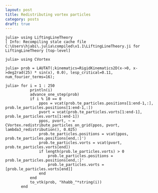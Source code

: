 ```yaml
---
layout: post
title: Redistributing vortex particles
category: posts
draft: true
---
```


	julia> using LiftingLineTheory
	[ Info: Recompiling stale cache file C:\Users\hjabi\.julia\compiled\v1.1\LiftingLineTheory.ji for LiftingLineTheory [top-level]

	julia> using CVortex

	julia> prob = LAUTAT(;kinematics=RigidKinematics2D(x->0, x->deg2rad(25) * sin(x), 0.0), lesp_critical=0.11, num_fourier_terms=16);

	julia> for i = 1 : 250
			   println(i)
			   advance_one_step(prob)
			   if i % 10 == 0
				   ppos = vcat(prob.te_particles.positions[1:end-1,:], prob.le_particles.positions[1:end-1,:])
				   pvort = vcat(prob.te_particles.vorts[1:end-1], prob.le_particles.vorts[1:end-1])
				   ppos, pvort, ~ = CVortex.redistribute_particles_on_grid(ppos, pvort, lambda3_redistribution(), 0.025)
				   prob.te_particles.positions = vcat(ppos, prob.te_particles.positions[end,:]')
				   prob.te_particles.vorts = vcat(pvort, prob.te_particles.vorts[end])
				   if length(prob.le_particles.vorts) > 0
					   prob.le_particles.positions = prob.le_particles.positions[end,:]'
					   prob.le_particles.vorts = [prob.le_particles.vorts[end]]
				   end
			   end
			   to_vtk(prob, "hhabb_"*string(i))
		   end
